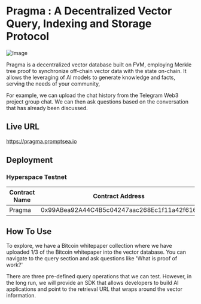 # Pragma : A Decentralized Vector Query, Indexing and Storage Protocol 

![Image](https://img.tamago.finance/Pragma.png)

Pragma is a decentralized vector database built on FVM, employing Merkle tree proof to synchronize off-chain vector data with the state on-chain. It allows the leveraging of AI models to generate knowledge and facts, serving the needs of your community, 

For example, we can upload the chat history from the Telegram Web3 project group chat. We can then ask questions based on the conversation that has already been discussed.

## Live URL

https://pragma.promptsea.io

## Deployment

### Hyperspace Testnet

Contract Name | Contract Address 
--- | --- 
Pragma | 0x99ABea92A44C4B5c04247aac268Ec1f11a42f616

## How To Use

To explore, we have a Bitcoin whitepaper collection where we have uploaded 1/3 of the Bitcoin whitepaper into the vector database. You can navigate to the query section and ask questions like 'What is proof of work?'

There are three pre-defined query operations that we can test. However, in the long run, we will provide an SDK that allows developers to build AI applications and point to the retrieval URL that wraps around the vector information.




